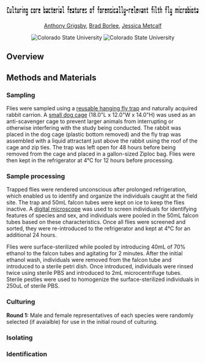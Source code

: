 <p align="center">
  <img src="meta/core-feats-banner.png" alt="Repository Banner" width="900"/>
</p>

<div align="center">

[Anthony Grigsby](https://scholar.google.com/citations?user=XaCgNQ4AAAAJ&hl=en&oi=sra), [Brad Borlee](https://scholar.google.com/citations?user=r6inYJYAAAAJ&hl=en&oi=sra), [Jessica Metcalf](https://scholar.google.com/citations?user=mBW7bZMAAAAJ&hl=en&oi=sra)

</div>

<p align="center">
  <img src="https://img.shields.io/badge/Colorado_State_University-Metcalf_Lab-1E4D2B" alt="Colorado State University"/>
  <img src="https://img.shields.io/badge/Colorado_State_University-Borlee_Lab-1E4D2B" alt="Colorado State University"/>
</p>

## Overview

## Methods and Materials
### Sampling
Flies were sampled using a [reusable hanging fly trap](https://www.amazon.com/dp/B088ZPYZSD?ref=ppx_yo2ov_dt_b_fed_asin_title&th=1) and naturally acquired rabbit carrion. A [small dog cage](https://www.amazon.com/dp/B000OXAER2?ref=ppx_yo2ov_dt_b_fed_asin_title&th=1) (18.0"L x 12.0"W x 14.0"H) was used as an anti-scavenger cage to prevent larger animals from interrupting or otherwise interfering with the study being conducted. The rabbit was placed in the dog cage (plastic bottom removed) and the fly trap was assembled with a liquid attractant just above the rabbit using the roof of the cage and zip ties. The trap was left open for 48 hours before being removed from the cage and placed in a gallon-sized Ziploc bag. Flies were then kept in the refrigerator at 4°C for 12 hours before processing.

### Sample processing
Trapped flies were rendered unconscious after prolonged refrigeration, which enabled us to identify and organize the individuals caught at the field site. The trap and 50mL falcon tubes were kept on ice to keep the flies inactive. A [digital microscope](https://www.amazon.com/dp/B0BK6Q33KK?ref_=ppx_hzsearch_conn_dt_b_fed_asin_title_3) was used to screen individuals for identifying features of species and sex, and individuals were pooled in the 50mL falcon tubes based on these characteristics. Once all flies were screened and sorted, they were re-introduced to the refrigerator and kept at 4°C for an additional 24 hours.

Flies were surface-sterilized while pooled by introducing 40mL of 70% ethanol to the falcon tubes and agitating for 2 minutes. After the initial ethanol wash, individuals were removed from the falcon tube and introduced to a sterile petri dish. Once introduced, individuals were rinsed twice using sterile PBS and introduced to 2mL microcentrifuge tubes. Sterile pestles were used to homogenize the surface-sterilized individuals in 250uL of sterile PBS.

### Culturing
**Round 1:** Male and female representatives of each species were randomly selected (if avaialble) for use in the initial round of culturing.

### Isolating
### Identification
